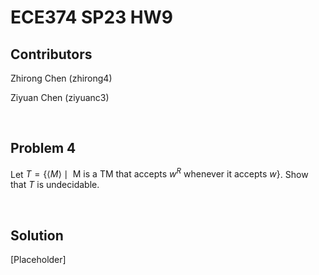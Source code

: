 # ECE374 SP23 HW9

## Contributors

Zhirong Chen (zhirong4)

Ziyuan Chen (ziyuanc3)

<br>

## Problem 4

Let $T = \left\{ \langle M \rangle \mid \text{ M is a TM that accepts } w^R \text{ whenever it accepts } w \right\}$. Show that $T$ is undecidable.

<br>

## Solution

[Placeholder]
